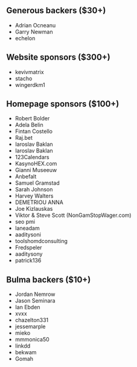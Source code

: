 <h2>Generous backers ($30+)</h2>

<ul>

  <li>
    Adrian Ocneanu
  </li>

  <li>
    Garry Newman
  </li>

  <li>
    echelon
  </li>

</ul>

<h2>Website sponsors ($300+)</h2>

<ul>

  <li>
    kevivmatrix
  </li>

  <li>
    stacho
  </li>

  <li>
    wingerdkm1
  </li>

</ul>

<h2>Homepage sponsors ($100+)</h2>

<ul>

  <li>
    Robert Bolder
  </li>

  <li>
    Adela Belin
  </li>

  <li>
    Fintan Costello
  </li>

  <li>
    Raj.bet
  </li>

  <li>
    Iaroslav Baklan
  </li>

  <li>
    Iaroslav Baklan
  </li>

  <li>
    123Calendars
  </li>

  <li>
    KasynoHEX.com
  </li>

  <li>
    Gianni Museeuw
  </li>

  <li>
    Anbefalt
  </li>

  <li>
    Samuel Gramstad
  </li>

  <li>
    Sarah Johnson
  </li>

  <li>
    Harvey Walters
  </li>

  <li>
    DEMETRIOU ANNA
  </li>

  <li>
    Joe Kizlauskas
  </li>

  <li>
    Viktor &amp; Steve Scott (NonGamStopWager.com)
  </li>

  <li>
    seo pmi
  </li>

  <li>
    laneadam
  </li>

  <li>
    aaditysoni
  </li>

  <li>
    toolshomdconsulting
  </li>

  <li>
    Fredspeler
  </li>

  <li>
    aaditysony
  </li>

  <li>
    patrick136
  </li>

</ul>

<h2>Bulma backers ($10+)</h2>

<ul>

  <li>
    Jordan Nemrow
  </li>

  <li>
    Jason Seminara
  </li>

  <li>
    Ian Ebden
  </li>

  <li>
    xvxx
  </li>

  <li>
    chazelton331
  </li>

  <li>
    jessemarple
  </li>

  <li>
    mieko
  </li>

  <li>
    mmmonica50
  </li>

  <li>
    linkdd
  </li>

  <li>
    bekwam
  </li>

  <li>
    Gomah
  </li>

</ul>
